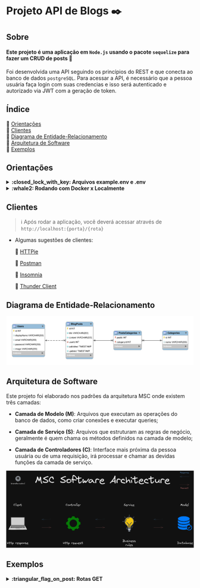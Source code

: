 # Projeto API de Blogs :black_nib:

<h2>Sobre</h2>

#### Este projeto é uma aplicação em `Node.js` usando o pacote `sequelize` para fazer um CRUD de posts :page_with_curl:

Foi desenvolvida uma API seguindo os princípios do REST e que conecta ao banco de dados `postgreSQL`.
Para acessar a API, é necessário que a pessoa usuária faça login com suas credencias e isso será autenticado e autorizado via JWT com a geração de token.

<h2>Índice</h2>

 :round_pushpin: [Orientações](#orientacoes)<br />
 :round_pushpin: [Clientes](#cliente)<br />
 :round_pushpin: [Diagrama de Entidade-Relacionamento](#dre)<br />
 :round_pushpin: [Arquitetura de Software](#arquitetura)<br />
 :round_pushpin: [Exemplos](#exemplos)<br />

<h2 id="orientacoes">Orientações</h2>

<details>

<summary id="env"><strong>:closed_lock_with_key: Arquivos example.env e .env</strong></summary><br/>
  
> :information_source: Você encontrará um arquivo `example.env` onde estarão as variáveis de ambiente utilizadas no projeto, duplique-o e renomeie-o apenas para `.env` e insira os valores nas variáveis de ambiente conforme sua utilização.
<br />
  
</details>

<details>

<summary id="docker"><strong>:whale2: Rodando com Docker x Localmente</strong></summary>

### 👉 Com Docker

> :information_source: Rode os serviços `node` e `db` com o comando `docker-compose up -d`.

- Lembre-se de parar o `postgresql` se estiver usando localmente na porta padrão (`5432`), ou adapte o docker-compose caso queria fazer uso da aplicação em containers;

- Esses serviços irão inicializar um container chamado `blogs_api` e outro chamado `blogs_api_db`;

- A partir daqui você pode acessar o container `blogs_api` via CLI ou abri-lo no seu editor;

> :information_source: Use o comando `docker exec -it blogs_api bash`.

- Ele te dará acesso ao terminal interativo do container criado pelo docker-compose, que está rodando em segundo plano.

> :information_source: Ao rodar o docker-compose, ele automaticamente irá rodar os seguintes comandos:

- `npm install`: Irá instalar todas as dependências;

- `npm start`: Irá rodar a aplicação na porta `3000` pelo `nodemon`, ou adapte o docker-compose e o `.env` caso sinta necessidade.


### 👉 Sem Docker

> :information_source: Instale as dependências com `npm install`.

> :information_source: Rode a aplicação com `npm start` na porta `3000` pelo `nodemon`, ou adapte o `.env` caso sinta necessidade.

</details>

<h2 id="cliente">Clientes</h2>

> :information_source: Após rodar a aplicação, você deverá acessar através de `http://localhost:{porta}/{rota}`

- Algumas sugestões de clientes:

  :pushpin: [HTTPie](https://httpie.io/)

  :pushpin: [Postman](https://www.postman.com/)

  :pushpin: [Insomnia](https://insomnia.rest/)

  :pushpin: [Thunder Client](https://marketplace.visualstudio.com/items?itemName=rangav.vscode-thunder-client)
  

<h2 id="dre">Diagrama de Entidade-Relacionamento</h2>

<img src="./public/assets/images/der.png"/>

<h2 id="arquitetura">Arquitetura de Software</h2>

Este projeto foi elaborado nos padrões da arquitetura MSC onde existem três camadas:

- **Camada de Modelo (M)**: Arquivos que executam as operações do banco de dados, como criar conexões e executar queries;

- **Camada de Serviço (S)**: Arquivos que estruturam as regras de negócio, geralmente é quem chama os métodos definidos na camada de modelo;

- **Camada de Controladores (C)**: Interface mais próxima da pessoa usuária ou de uma requisição, irá processar e chamar as devidas funções da camada de serviço.


<img src="./public/assets/images/msc-software-architecture.png"/>

<h2 id="exemplos">Exemplos</h2>

<details>

<summary><strong>:triangular_flag_on_post: Rotas GET</strong></summary>
  
  - `http://localhost:3000/user`
  
    _Retorna todos as pessoas usuárias cadastradas_
  
  // Inserir imagem

  - `http://localhost:3000/user/{id}`
  
    _Retorna a pessoa usuária cadastrada de acordo com seu id_
  
  // Inserir imagem

</details>
